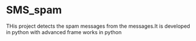# SMS_spam
THis project detects the spam messages from the messages.It is developed in python with advanced frame works in python
